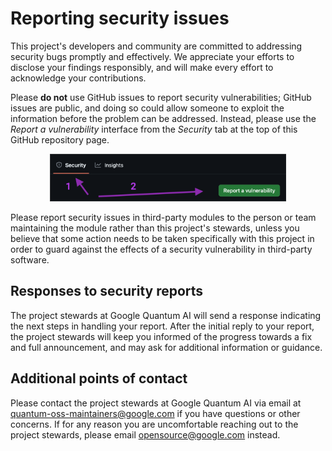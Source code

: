 # Reporting security issues

This project's developers and community are committed to addressing security
bugs promptly and effectively. We appreciate your efforts to disclose your
findings responsibly, and will make every effort to acknowledge your
contributions.

Please **do not** use GitHub issues to report security vulnerabilities; GitHub
issues are public, and doing so could allow someone to exploit the information
before the problem can be addressed. Instead, please use the *Report a
vulnerability* interface from the *Security* tab at the top of this GitHub
repository page.

<div align="center">
<img width="75%" alt="Location of the report button on the repository page"
    src="/.github/report-vulnerability-button.png">
</div>

Please report security issues in third-party modules to the person or team
maintaining the module rather than this project's stewards, unless you believe
that some action needs to be taken specifically with this project in order to
guard against the effects of a security vulnerability in third-party software.

## Responses to security reports

The project stewards at Google Quantum AI will send a response indicating the
next steps in handling your report. After the initial reply to your report, the
project stewards will keep you informed of the progress towards a fix and full
announcement, and may ask for additional information or guidance.

## Additional points of contact

Please contact the project stewards at Google Quantum AI via email at
quantum-oss-maintainers@google.com if you have questions or other concerns. If
for any reason you are uncomfortable reaching out to the project stewards,
please email opensource@google.com instead.
